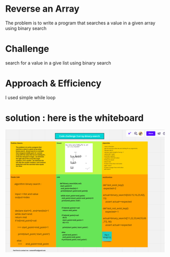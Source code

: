 # Reverse an Array
The problem is to write a program that searches a value in a given array using binary search

# Challenge
search for a value in a give list using binary search

# Approach & Efficiency
I used simple while loop
# solution : here is the whiteboard
![whiteBoard](whiteBoard.png)
